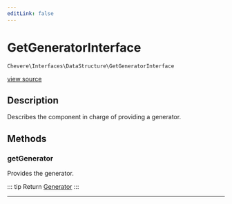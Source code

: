 ```yaml
---
editLink: false
---
```


# GetGeneratorInterface

`Chevere\Interfaces\DataStructure\GetGeneratorInterface`

[view source](https://github.com/chevere/chevere/blob/main/src/Chevere/Interfaces/DataStructure/GetGeneratorInterface.php)

## Description

Describes the component in charge of providing a generator.

## Methods

### getGenerator

Provides the generator.

::: tip Return
[Generator](https://www.php.net/manual/class.generator)
:::

---
